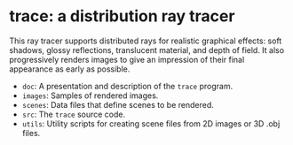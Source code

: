 # trace: a distribution ray tracer

This ray tracer supports distributed rays for realistic graphical effects: soft shadows, glossy reflections, translucent material, and depth of field. It also progressively renders images to give an impression of their final appearance as early as possible.

* `doc`: A presentation and description of the `trace` program.
* `images`: Samples of rendered images.
* `scenes`: Data files that define scenes to be rendered.
* `src`: The `trace` source code.
* `utils`: Utility scripts for creating scene files from 2D images or 3D .obj files.
